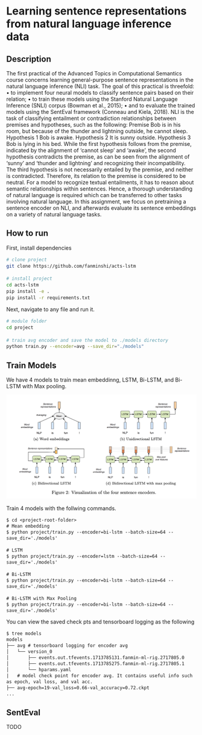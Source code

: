  # Learning sentence representations from natural language inference data   
 
## Description   

The first practical of the Advanced Topics in Computational Semantics course concerns learning
general-purpose sentence representations in the natural language inference (NLI) task. The goal
of this practical is threefold:
• to implement four neural models to classify sentence pairs based on their relation;
• to train these models using the Stanford Natural Language Inference (SNLI) corpus (Bowman
et al., 2015);
• and to evaluate the trained models using the SentEval framework (Conneau and Kiela, 2018).
NLI is the task of classifying entailment or contradiction relationships between premises and
hypotheses, such as the following:
Premise Bob is in his room, but because of the thunder and lightning outside, he cannot sleep.
Hypothesis 1 Bob is awake.
Hypothesis 2 It is sunny outside.
Hypothesis 3 Bob is lying in his bed.
While the first hypothesis follows from the premise, indicated by the alignment of ‘cannot sleep’
and ‘awake’, the second hypothesis contradicts the premise, as can be seen from the alignment of
‘sunny’ and ‘thunder and lightning’ and recognizing their incompatibility. The third hypothesis is
not necessarily entailed by the premise, and neither is contradicted. Therefore, its relation to the
premise is considered to be neutral.
For a model to recognize textual entailments, it has to reason about semantic relationships
within sentences. Hence, a thorough understanding of natural language is required which can be
transferred to other tasks involving natural language. In this assignment, we focus on pretraining
a sentence encoder on NLI, and afterwards evaluate its sentence embeddings on a variety of natural
language tasks.

## How to run   
First, install dependencies   
```bash
# clone project   
git clone https://github.com/fanminshi/acts-lstm

# install project   
cd acts-lstm
pip install -e .   
pip install -r requirements.txt
 ```   
 Next, navigate to any file and run it.   
 ```bash
# module folder
cd project

# train avg encoder and save the model to ./models directory
python train.py --encoder=avg --save_dir="./models"   
```

## Train Models

We have 4 models to train mean embeddinng, LSTM, Bi-LSTM, and Bi-LSTM with Max pooling.

![Encoders](./encoders.png)

Train 4 models with the follwing commands.

```
$ cd <project-root-folder>
# Mean embedding
$ python project/train.py --encoder=bi-lstm --batch-size=64 --save_dir='./models'

# LSTM
$ python project/train.py --encoder=lstm --batch-size=64 --save_dir='./models'

# Bi-LSTM
$ python project/train.py --encoder=bi-lstm --batch-size=64 --save_dir='./models'

# Bi-LSTM with Max Pooling
$ python project/train.py --encoder=bi-lstm --batch-size=64 --save_dir='./models'
```

You can view the saved check pts and tensorboard logging as the following

```
$ tree models
models
├── avg # tensorboard logging for encoder avg
│   └── version_0
│       ├── events.out.tfevents.1713785131.fanmin-ml-rig.2717805.0
│       ├── events.out.tfevents.1713785275.fanmin-ml-rig.2717805.1
│       └── hparams.yaml
|   # model check point for encoder avg. It contains useful info such as epoch, val loss, and val acc.
├── avg-epoch=19-val_loss=0.66-val_accuracy=0.72.ckpt
...
```

## SentEval
TODO
